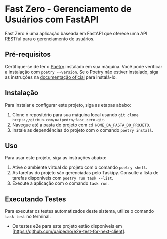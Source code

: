 # Fast Zero - Gerenciamento de Usuários com FastAPI

Fast Zero é uma aplicação baseada em FastAPI que oferece uma API RESTful para o gerenciamento de usuários.

## Pré-requisitos

Certifique-se de ter o [Poetry](https://python-poetry.org/docs/#installation) instalado em sua máquina. Você pode verificar a instalação com `poetry --version`. Se o Poetry não estiver instalado, siga as instruções na [documentação oficial](https://python-poetry.org/docs/#installation) para instalá-lo.

## Instalação

Para instalar e configurar este projeto, siga as etapas abaixo:

1. Clone o repositório para sua máquina local usando `git clone https://github.com/uaipedro/fast_zero.git`.
2. Navegue até a pasta do projeto com `cd NOME_DA_PASTA_DO_PROJETO`.
3. Instale as dependências do projeto com o comando `poetry install`.

## Uso

Para usar este projeto, siga as instruções abaixo:

1. Ative o ambiente virtual do projeto com o comando `poetry shell`.
2. As tarefas do projeto são gerenciadas pelo Taskipy. Consulte a lista de tarefas disponíveis com `poetry run task --list`.
3. Execute a aplicação com o comando `task run`.

## Executando Testes

Para executar os testes automatizados deste sistema, utilize o comando `task test` no terminal.

- Os testes e2e para este projeto estão disponíveis em [https://github.com/uaipedro/e2e-test-for-next-client].
